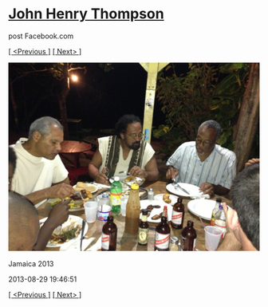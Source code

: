 # [John Henry Thompson](../README.md)
post Facebook.com

[[ <Previous ]](2013-08-29-25.md) [[ Next> ]](2013-08-29-27.md)

[![](../media/2013-08-29/Jamaica-2037.jpg)](../README.md)

Jamaica 2013

2013-08-29 19:46:51

[[ <Previous ]](2013-08-29-25.md) [[ Next> ]](2013-08-29-27.md)